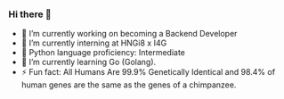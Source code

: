 ### Hi there 👋
- 🔭 I’m currently working on becoming a Backend Developer
- 🌱 I’m currently interning at HNGi8 x I4G
- 💬 Python language proficiency: Intermediate
- 🌱 I’m currently learning Go (Golang).
- ⚡ Fun fact: All Humans Are 99.9% Genetically Identical and 98.4% of human genes are the same as the genes of a chimpanzee.
<!--
**Abdussalam-Baruwa/Abdussalam-Baruwa** is a ✨ _special_ ✨ repository because its `README.md` (this file) appears on your GitHub profile.

Here are some ideas to get you started:

- 🔭 I’m currently working on ...
- 🌱 I’m currently learning ...
- 👯 I’m looking to collaborate on ...
- 🤔 I’m looking for help with ...
- 💬 Ask me about ...
- 📫 How to reach me: ...
- 😄 Pronouns: ...
- ⚡ Fun fact: ...
-->
